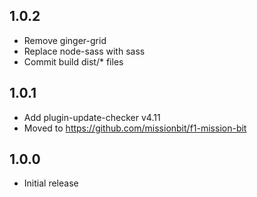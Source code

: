 1.0.2
-----

- Remove ginger-grid
- Replace node-sass with sass
- Commit build dist/* files

1.0.1
-----

- Add plugin-update-checker v4.11
- Moved to https://github.com/missionbit/f1-mission-bit

1.0.0
-----

- Initial release
